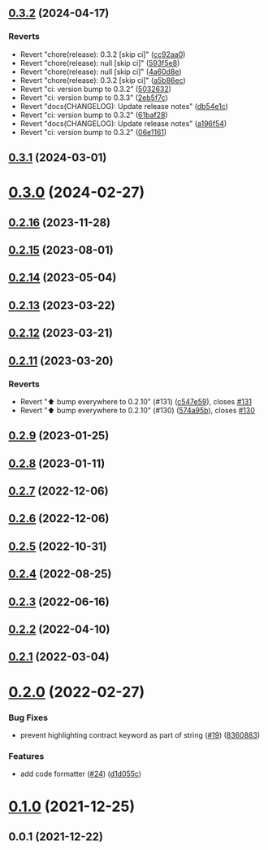 ## [0.3.2](https://github.com/FuelLabs/sway-vscode-plugin/compare/0.3.1...0.3.2) (2024-04-17)


### Reverts

* Revert "chore(release): 0.3.2 [skip ci]" ([cc92aa0](https://github.com/FuelLabs/sway-vscode-plugin/commit/cc92aa080328183c7f1a325604d1789d70e52090))
* Revert "chore(release): null [skip ci]" ([593f5e8](https://github.com/FuelLabs/sway-vscode-plugin/commit/593f5e882c8d86bde65f0585e38661d57e228f0d))
* Revert "chore(release): null [skip ci]" ([4a60d8e](https://github.com/FuelLabs/sway-vscode-plugin/commit/4a60d8e87e3ebb60ab72893b99d3641e6b8930ae))
* Revert "chore(release): 0.3.2 [skip ci]" ([a5b86ec](https://github.com/FuelLabs/sway-vscode-plugin/commit/a5b86ec2777c6f3b0dd73760c8603847a4a0d90b))
* Revert "ci: version bump to 0.3.2" ([5032632](https://github.com/FuelLabs/sway-vscode-plugin/commit/50326328bf004a315e6059a15997d0eeee6bf88f))
* Revert "ci: version bump to 0.3.3" ([2eb5f7c](https://github.com/FuelLabs/sway-vscode-plugin/commit/2eb5f7ca1e7a7e573965dde547e7aaa135b1d584))
* Revert "docs(CHANGELOG): Update release notes" ([db54e1c](https://github.com/FuelLabs/sway-vscode-plugin/commit/db54e1c0fb19c030153f470067cf8902e11dd46d))
* Revert "ci: version bump to 0.3.2" ([61baf28](https://github.com/FuelLabs/sway-vscode-plugin/commit/61baf285b6ee9f16716d2b614dcd3b1495703817))
* Revert "docs(CHANGELOG): Update release notes" ([a196f54](https://github.com/FuelLabs/sway-vscode-plugin/commit/a196f5451a08965eb1d4f637374a618bccf5f065))
* Revert "ci: version bump to 0.3.2" ([06e1161](https://github.com/FuelLabs/sway-vscode-plugin/commit/06e11612a1effd412c23169e56b8df9b7665d12d))



## [0.3.1](https://github.com/FuelLabs/sway-vscode-plugin/compare/0.3.0...0.3.1) (2024-03-01)



# [0.3.0](https://github.com/FuelLabs/sway-vscode-plugin/compare/0.2.16...0.3.0) (2024-02-27)



## [0.2.16](https://github.com/FuelLabs/sway-vscode-plugin/compare/0.2.15...0.2.16) (2023-11-28)



## [0.2.15](https://github.com/FuelLabs/sway-vscode-plugin/compare/0.2.14...0.2.15) (2023-08-01)



## [0.2.14](https://github.com/FuelLabs/sway-vscode-plugin/compare/0.2.13...0.2.14) (2023-05-04)



## [0.2.13](https://github.com/FuelLabs/sway-vscode-plugin/compare/0.2.12...0.2.13) (2023-03-22)



## [0.2.12](https://github.com/FuelLabs/sway-vscode-plugin/compare/0.2.11...0.2.12) (2023-03-21)



## [0.2.11](https://github.com/FuelLabs/sway-vscode-plugin/compare/0.2.9...0.2.11) (2023-03-20)


### Reverts

* Revert "⬆️ bump everywhere to 0.2.10" (#131) ([c547e59](https://github.com/FuelLabs/sway-vscode-plugin/commit/c547e590417d4c44fc7f206071adeb5daa9bf456)), closes [#131](https://github.com/FuelLabs/sway-vscode-plugin/issues/131)
* Revert "⬆️ bump everywhere to 0.2.10" (#130) ([574a95b](https://github.com/FuelLabs/sway-vscode-plugin/commit/574a95b61f89e43289583347e35237a2f7fbc603)), closes [#130](https://github.com/FuelLabs/sway-vscode-plugin/issues/130)



## [0.2.9](https://github.com/FuelLabs/sway-vscode-plugin/compare/0.2.8...0.2.9) (2023-01-25)



## [0.2.8](https://github.com/FuelLabs/sway-vscode-plugin/compare/0.2.7...0.2.8) (2023-01-11)



## [0.2.7](https://github.com/FuelLabs/sway-vscode-plugin/compare/0.2.6...0.2.7) (2022-12-06)



## [0.2.6](https://github.com/FuelLabs/sway-vscode-plugin/compare/0.2.5...0.2.6) (2022-12-06)



## [0.2.5](https://github.com/FuelLabs/sway-vscode-plugin/compare/0.2.4...0.2.5) (2022-10-31)



## [0.2.4](https://github.com/FuelLabs/sway-vscode-plugin/compare/0.2.3...0.2.4) (2022-08-25)



## [0.2.3](https://github.com/FuelLabs/sway-vscode-plugin/compare/0.2.2...0.2.3) (2022-06-16)



## [0.2.2](https://github.com/FuelLabs/sway-vscode-plugin/compare/0.2.1...0.2.2) (2022-04-10)



## [0.2.1](https://github.com/FuelLabs/sway-vscode-plugin/compare/0.2.0...0.2.1) (2022-03-04)



# [0.2.0](https://github.com/FuelLabs/sway-vscode-plugin/compare/0.1.0...0.2.0) (2022-02-27)


### Bug Fixes

* prevent highlighting contract keyword as part of string ([#19](https://github.com/FuelLabs/sway-vscode-plugin/issues/19)) ([8360883](https://github.com/FuelLabs/sway-vscode-plugin/commit/8360883f2ee9e07c57c7e682d3eed636bd94f7a4))


### Features

* add code formatter ([#24](https://github.com/FuelLabs/sway-vscode-plugin/issues/24)) ([d1d055c](https://github.com/FuelLabs/sway-vscode-plugin/commit/d1d055c1d887ffe0de642225a7897ce03f4ab705))



# [0.1.0](https://github.com/FuelLabs/sway-vscode-plugin/compare/0.0.1...0.1.0) (2021-12-25)



## 0.0.1 (2021-12-22)



